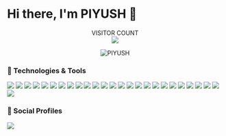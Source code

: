 <p>
  <h1>Hi there, I'm PIYUSH 👋</h1>
  <!--<img align="right" width="325" height="330px" alt="GIF" height="400px" src="https://octodex.github.com/images/daftpunktocat-thomas.gif" /><br>-->
</p>

<p align="center">
  VISITOR COUNT<br>
  <img src="https://profile-counter.glitch.me/antiXlive/count.svg" />
</p>

<p align="center">
  <img src="https://github-readme-stats-five-lyart.vercel.app/api?username=antiXlive&show_icons=true" alt="PIYUSH" />
</p>
<h3>🔧 Technologies & Tools</h3>

<img src='https://img.shields.io/badge/-C-333333?style=flat&logo=c'/> <img src='https://img.shields.io/badge/-C++-333333?style=flat&logo=c%2B%2B'/>
<img src='https://img.shields.io/badge/-Java-333333?style=flat&logo=java'/>
<img src='https://img.shields.io/badge/-Python-333333?style=flat&logo=python'/>
<img src='https://img.shields.io/badge/-HTML5-333333?style=flat&logo=html5'/>
<img src='https://img.shields.io/badge/-SQL-333333?style=flat&logo=postgresql'/>
<img src='https://img.shields.io/badge/-PHP-333333?style=flat&logo=php'/>
<img src='https://img.shields.io/badge/-Node.js-333333?style=flat&logo=node.js&logoColor=339933'/>
<img src='https://img.shields.io/badge/-React-333333?style=flat&logo=React&logoColor=61DAFB'/>
<img src='https://img.shields.io/badge/-JavaScript-333333?style=flat&logo=javascript'/>
<img src='https://img.shields.io/badge/-Graphql-333333?style=flat&logo=graphql'/>
<img src='http://img.shields.io/badge/-Expressjs-333333?style=flat&logo=javascript'/>
<img src='http://img.shields.io/badge/-Android-333333?style=flat&logo=android'/>
<img src='http://img.shields.io/badge/-Android%20Studio-333333?style=flat&logo=android-studio'/>
<img src='http://img.shields.io/badge/-Gradle-333333?style=flat&logo=gradle'/>
<img src='http://img.shields.io/badge/-React%20Native-333333?style=flat&logo=react'/>
<img src='https://img.shields.io/badge/-Linux-333333?style=flat&logo=linux&logoColor=FCC624'/>
<img src='http://img.shields.io/badge/-Windows-333333?style=flat&logo=windows'/>
<img src='http://img.shields.io/badge/-AWS-333333?style=flat&logo=amazon'/>
<img src='https://img.shields.io/badge/-Python-333333?style=flat&logo=python'/>
<img src='http://img.shields.io/badge/-Firebase-333333?style=flat&logo=firebase'/>
<img src='http://img.shields.io/badge/-IntelliJ-333333?style=flat&logo=jetbrains'/>
<img src='https://img.shields.io/badge/-Git-333333?style=flat&logo=git&logoColor=F05032'/>
<img src='https://img.shields.io/badge/-GitHub-333333?style=flat&logo=github&logoColor=FFFFFF'/>
<img src='https://img.shields.io/badge/-Jira-333333?style=flat&logo=jira-software&logoColor=white&logoColor=0052CC'/>
<img src='http://img.shields.io/badge/-Trello-333333?style=flat&logo=trello'/>




<h3>👤 Social Profiles</h3>
<a href="https://www.linkedin.com/in/piyush-kumar-0b286317a/">
  <img src="http://img.shields.io/badge/-LinkedIn-333333?style=flat&logo=linkedin&logoColor=0A66C2"/>
</a>




<!--
(https://github.com/anuraghazra/github-readme-stats)
**antiXlive/antiXlive** is a ✨ _special_ ✨ repository because its `README.md` (this file) appears on your GitHub profile.

Here are some ideas to get you started:

- 🔭 I’m currently working on ...
- 🌱 I’m currently learning ...
- 👯 I’m looking to collaborate on ...
- 🤔 I’m looking for help with ...
- 💬 Ask me about ...
- 📫 How to reach me: ...
- 😄 Pronouns: ...
- ⚡ Fun fact: ...
-->
